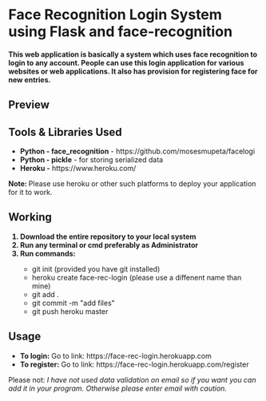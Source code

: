 <h1>Face Recognition Login System using Flask and face-recognition</h1>
<h4>This web application is basically a system which uses face recognition to login to any account. People can use this login application for various websites or web applications. It also has provision for registering face for new entries. 
</h4>
<h2>Preview</h2>
<h2>Tools & Libraries Used</h2>
<ul>
<li><b>Python - face_recognition</b> - https://github.com/mosesmupeta/facelogi</li>
<li><b>Python - pickle</b> - for storing serialized data</li>
<li><b>Heroku -</b> https://www.heroku.com/</li>
</ul>
<strong>Note: </strong>Please use heroku or other such platforms to deploy your application for it to work.
<h2>Working</h2>
<ol>
<b>
<li>Download the entire repository to your local system</li>
<li>Run any terminal or cmd preferably as Administrator</li>
<li>Run commands:</li>
</b>
<ul>
<li>git init (provided you have git installed)</li>
<li>heroku create face-rec-login (please use a diffenent name than mine)</li>
<li>git add .</li>
<li>git commit -m "add files"</li>
<li>git push heroku master</li>
</ul>
</ol>
<h2>Usage</h2>
<ul>
<li><b>To login:</b> Go to link: https://face-rec-login.herokuapp.com</li>
<li><b>To register:</b> Go to link: https://face-rec-login.herokuapp.com/register</li>
</ul>
Please not: <i>I have not used data validation on email so if you want you can add it in your program. Otherwise please enter email with caution.</i>

